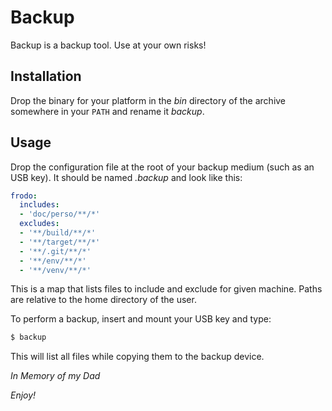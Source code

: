 Backup
======

Backup is a backup tool. Use at your own risks!

Installation
------------

Drop the binary for your platform in the *bin* directory of the archive
somewhere in your `PATH` and rename it *backup*.

Usage
-----

Drop the configuration file at the root of your backup medium (such as an USB
key). It should be named *.backup* and look like this:

```yaml
frodo:
  includes:
  - 'doc/perso/**/*'
  excludes:
  - '**/build/**/*'
  - '**/target/**/*'
  - '**/.git/**/*'
  - '**/env/**/*'
  - '**/venv/**/*'
```

This is a map that lists files to include and exclude for given machine.
Paths are relative to the home directory of the user.

To perform a backup, insert and mount your USB key and type:

```bash
$ backup
```

This will list all files while copying them to the backup device.

*In Memory of my Dad*

*Enjoy!*
